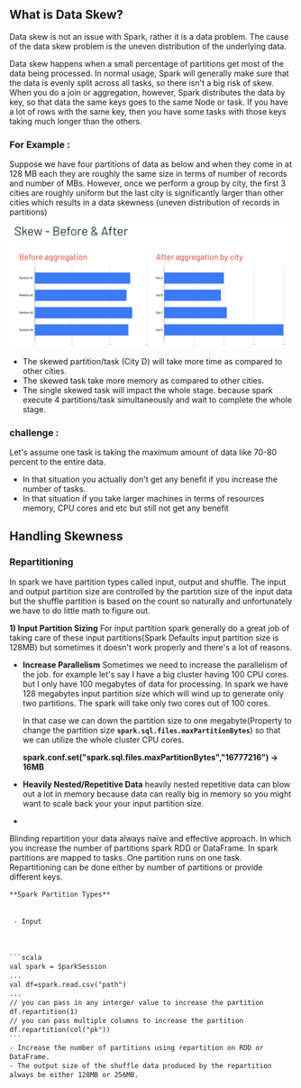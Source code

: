 ## What is Data Skew?
Data skew is not an issue with Spark, rather it is a data problem. The cause of the data skew problem is the uneven distribution of the underlying data.

Data skew happens when a small percentage of partitions get most of the data being processed. In normal usage, Spark will generally make sure that the data is evenly split across all tasks, so there isn't a big risk of skew. When you do a join or aggregation, however, Spark distributes the data by key, so that data the same keys goes to the same Node or task. If you have a lot of rows with the same key, then you have some tasks with those keys taking much longer than the others.

### For Example :
Suppose we have four partitions of data as below and when they come in at 128 MB each they are roughly the same size in terms of number of records and number of MBs. However, once we perform a group by city, the first 3 cities are roughly uniform but the last city is significantly larger than other cities which results in a data skewness (uneven distribution of records in partitions)

![Spark](https://github.com/gurditsingh/blog/blob/gh-pages/_screenshots/spark-data-skew.png?raw=true)

 - The skewed partition/task (City D) will take more time as compared to other cities.
 - The skewed task take more memory as compared to other cities.
 - The single skewed task will impact the whole stage. because spark execute 4 partitions/task simultaneously and wait to complete the whole stage.

### challenge :
Let's assume one task is taking the maximum amount of data like 70-80 percent to the entire data.

 - In that situation you actually don't get any benefit if you increase the number of tasks.
 - In that situation if you take larger machines in terms of resources memory, CPU cores and etc but still not get any benefit

## Handling Skewness

### Repartitioning
In spark we have partition types called input, output and shuffle. The input and output partition size are controlled by the partition size of the input data but the shuffle partition is based on the count so naturally and unfortunately we have to do little math to figure out.

**1) Input Partition Sizing** For input partition spark generally do a great job of taking care of these input partitions(Spark Defaults input partition size is 128MB) but sometimes it doesn't work properly and there's a lot of reasons.

 - **Increase Parallelism** Sometimes we need to increase the parallelism of the job. for example let's say I have a big cluster having 100 CPU cores. but I only have 100 megabytes of data for processing. In spark we have 128 megabytes input partition size which will wind up to generate only two partitions. The spark will take only two cores out of 100 cores.
 
	 In that case we can down the partition size to one megabyte(Property to change the partition size **`spark.sql.files.maxPartitionBytes`**) so that we can utilize the whole cluster CPU cores.
	 
	**spark.conf.set("spark.sql.files.maxPartitionBytes","16777216") -> 16MB**
	
 - **Heavily Nested/Repetitive Data** heavily nested repetitive data can blow out a lot in memory because data can really big in memory so you might want to scale back your your input partition  size.
 - 

Blinding repartition your data always naïve and effective approach. In which you increase the number of partitions spark RDD or DataFrame. In spark partitions are mapped to tasks. One partition runs on one task. Repartitioning can be done either by number of partitions or provide different keys.

	**Spark Partition Types**
	

	 - Input

		 

	```scala
	val spark = SparkSession
	...
	val df=spark.read.csv("path")
	...
	// you can pass in any interger value to increase the partition
	df.repartition(1)
	// you can pass multiple columns to increase the partition
	df.repartition(col("pk"))
	```
	- Increase the number of partitions using repartition on RDD or DataFrame.
	- The output size of the shuffle data produced by the repartition always be either 128MB or 256MB.  
<!--stackedit_data:
eyJoaXN0b3J5IjpbLTY5MDI4MjYxNiwtMzYwMTM2NTksMTQ4Mz
UzNDY5MywxNzYyOTU5MTU4LC02MDI5NzcwNTksNDQ3NTk3MDU2
LDk2NTk3NTcyMywxMzQ5MDMyMjg4LDE5NjcwODkyODksLTUzOT
Y4MDQxNCw4Mzk4MzQyOTEsMTg3MTM1NDkwNCwxMTI5NDM4Nzg1
LDExMjk3OTA4MjYsMTUzODIzMzMyNCwtMjA3MDIzMzg2Niw0MD
E3OTI5MTEsNzE2NTIwMDg4LC0zNjY4MDQ1MDMsLTE3MDA0Mjgz
MDFdfQ==
-->